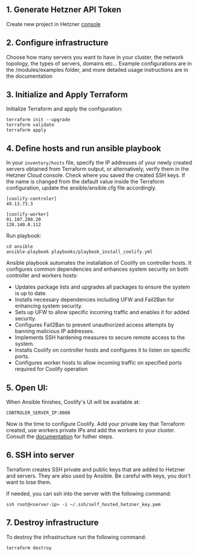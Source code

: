## 1. Generate Hetzner API Token

Create new project in Hetzner [console](https://console.hetzner.cloud/projects)

## 2. Configure infrastructure

Choose how many servers you want to have in your cluster, the network topology, the types of servers, domains etc... 
Example configurations are in the /modules/examples folder, and more detailed usage instructions are in the documentation

## 3. Initialize and Apply Terraform

Initialize Terraform and apply the configuration:

```shell
terraform init --upgrade
terraform validate
terraform apply
```

## 4. Define hosts and run ansible playbook

In your `inventory/hosts` file, specify the IP addresses of your newly created servers obtained from Terraform output, or alternatively, verify them in the Hetzner Cloud console. 
Check where you saved the created SSH keys. If the name is changed from the default value inside the Terraform configuration,
update the ansible/ansible.cfg file accordingly.


```shell
[coolify-controler]
49.13.73.3

[coolify-worker]
91.107.208.20
128.140.0.112
```

Run playbook:
```shell
cd ansible
ansible-playbook playbooks/playbook_install_coolify.yml 
```
Ansible playbook automates the installation of Coolify on controller hosts. It configures common dependencies and enhances system security on both controller and workers hosts:

- Updates package lists and upgrades all packages to ensure the system is up to date.
- Installs necessary dependencies including UFW and Fail2Ban for enhancing system security.
- Sets up UFW to allow specific incoming traffic and enables it for added security.
- Configures Fail2Ban to prevent unauthorized access attempts by banning malicious IP addresses.
- Implements SSH hardening measures to secure remote access to the system.
- Installs Coolify on controller hosts and configures it to listen on specific ports.
- Configures worker hosts to allow incoming traffic on specified ports required for Coolify operation


## 5. Open UI:

When Ansible finishes, Coolify's UI will be available at: 

```shell
CONTROLER_SERVER_IP:8000
```

Now is the time to configure Coolify. Add your private key that Terraform created, use workers private IPs and add the workers to your cluster. Consult the [documentation](https://coolify.io/docs/) for futher steps. 

## 6. SSH into server

Terraform creates SSH private and public keys that are added to Hetzner and servers. They are also used by Ansible. Be careful with keys, you don't want to lose them.

If needed, you can ssh into the server with the following command:

```shell
ssh root@<server-ip> -i ~/.ssh/self_hosted_hetzner_key.pem
```

## 7. Destroy infrastructure

To destroy the infrastructure run the following command:

```shell
terraform destroy
```
